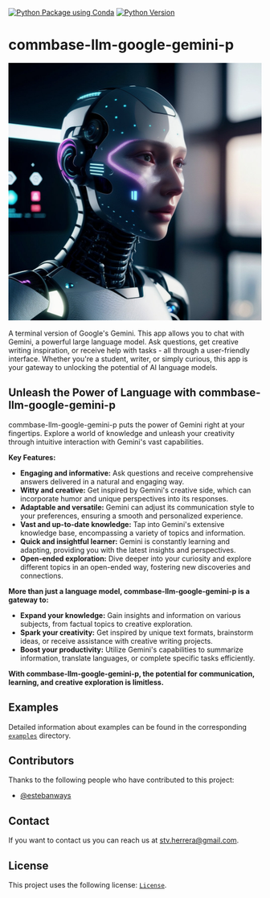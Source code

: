[![Python Package using Conda](https://github.com/mydroidandi/commbase/actions/workflows/python-package-conda.yml/badge.svg)](https://github.com/mydroidandi/commbase/actions/workflows/python-package-conda.yml)
[![Python Version](https://img.shields.io/badge/Python-3.10%20%7C%203.11%20%7C%203.12-blue)](https://img.shields.io/badge/python-3.10%20%7C%203.11%20%7C%203.12-blue)

# commbase-llm-google-gemini-p

<img alt="commbase-llm-google-gemini-p" src="commbase-llm-google-gemini-p.jpg?raw=true" width="512" height="512" />

A terminal version of Google's Gemini. This app allows you to chat with Gemini, a powerful large language model. Ask questions, get creative writing inspiration, or receive help with tasks - all through a user-friendly interface. Whether you're a student, writer, or simply curious, this app is your gateway to unlocking the potential of AI language models.

## Unleash the Power of Language with commbase-llm-google-gemini-p

commbase-llm-google-gemini-p puts the power of Gemini right at your fingertips. Explore a world of knowledge and unleash your creativity through intuitive interaction with Gemini's vast capabilities.

**Key Features:**

* **Engaging and informative:** Ask questions and receive comprehensive answers delivered in a natural and engaging way.
* **Witty and creative:** Get inspired by Gemini's creative side, which can incorporate humor and unique perspectives into its responses.
* **Adaptable and versatile:** Gemini can adjust its communication style to your preferences, ensuring a smooth and personalized experience.
* **Vast and up-to-date knowledge:** Tap into Gemini's extensive knowledge base, encompassing a variety of topics and information.
* **Quick and insightful learner:** Gemini is constantly learning and adapting, providing you with the latest insights and perspectives.
* **Open-ended exploration:** Dive deeper into your curiosity and explore different topics in an open-ended way, fostering new discoveries and connections.

**More than just a language model, commbase-llm-google-gemini-p is a gateway to:**

* **Expand your knowledge:** Gain insights and information on various subjects, from factual topics to creative exploration.
* **Spark your creativity:** Get inspired by unique text formats, brainstorm ideas, or receive assistance with creative writing projects.
* **Boost your productivity:** Utilize Gemini's capabilities to summarize information, translate languages, or complete specific tasks efficiently.

**With commbase-llm-google-gemini-p, the potential for communication, learning, and creative exploration is limitless.**

## Examples

Detailed information about examples can be found in the corresponding [`examples`](./examples) directory.

## Contributors

Thanks to the following people who have contributed to this project:

* [@estebanways](https://github.com/estebanways)

## Contact

If you want to contact us you can reach us at <stv.herrera@gmail.com>.

## License

This project uses the following license: [`License`](./COPYING).

